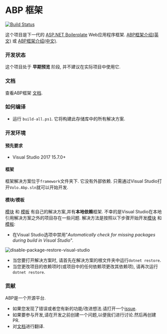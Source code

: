 # ABP 框架

[![Build Status](http://vjenkins.dynu.net:5480/job/abp/badge/icon)](http://vjenkins.dynu.net:5480/blue/organizations/jenkins/abp/activity)

这个项目是下一代的 [ASP.NET Boilerplate](https://aspnetboilerplate.com/) Web应用程序框架. [ABP框架介绍(英文)](https://abp.io/blog/abp/Abp-vNext-Announcement) 或 [ABP框架介绍(中文)](docs/Abp-vNext-Announcement.cn.md).

### 开发状态

这个项目处于 **早期预览** 阶段, 并不建议在实际项目中使用它.

### 文档

查看ABP框架 <a href="docs\Index.cn.md" target="_blank">文档</a>.

### 如何编译

- 运行 `build-all.ps1`. 它将构建此存储库中的所有解决方案.

### 开发环境

#### 预先要求

- Visual Studio 2017 15.7.0+

#### 框架

框架解决方案位于`framework`文件夹下. 它没有外部依赖. 只需通过Visual Studio打开`Volo.Abp.sln`就可以开始开发.

#### 模块/模板

[模块](modules/) 和 [模板](templates/) 有自己的解决方案,并有**本地依赖**框架. 不幸的是Visual Studio在本地引用解决方案之外的项目存在一些问题. 解决方法是按照以下步骤开始开发[模块](modules/) 和 [模板](templates/):

- 在Visual Studio选项中禁用"*Automatically check for missing packages during build in Visual Studio*".

![disable-package-restore-visual-studio](docs/images/disable-package-restore-visual-studio.png)

- 当您要打开解决方案时, 请首先在解决方案的根文件夹中运行`dotnet restore`.
- 当您更改项目的依赖项时(或项目中的任何依赖项更改其依赖项), 请再次运行`dotnet restore`.

### 贡献

ABP是一个开源平台.

* 如果您发现了错误或者您有新的功能/改进想法.请打开一个[issue](https://github.com/abpframework/abp/issues/new).
* 如果要参与开发,请在开发之前创建一个问题,以便我们进行讨论.然后再创建PR.
* 对[文档](docs/Index.md)进行翻译.
